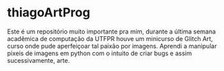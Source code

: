 # thiagoArtProg
Este é um repositório muito importante pra mim, durante a última semana acadêmica de computação da UTFPR houve um minicurso de Glitch Art, curso onde pude aperfeiçoar tal paixão por imagens. Aprendi a manipular pixeis de imagens em python com o intuito de criar bugs e assim sucessivamente, arte.
